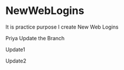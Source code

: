 # NewWebLogins
It is practice purpose I create New Web Logins

Priya Update the Branch

Update1

Update2

